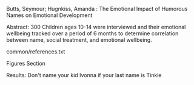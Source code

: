 Butts, Seymour; Hugnkiss, Amanda : The Emotional Impact of Humorous Names on Emotional Development

Abstract: 300 Children ages 10-14 were interviewed and their emotional wellbeing tracked over a period of 6 months to determine correlation between name, social treatment, and emotional wellbeing.

common/references.txt

Figures Section

Results: Don't name your kid Ivonna if your last name is Tinkle

